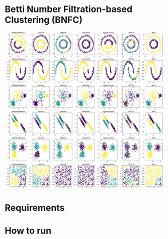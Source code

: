 # Betti Number Filtration-based Clustering (BNFC)

![images](https://github.com/Arghyapa/bnfc/blob/main/synthetic_2d.png)

# Requirements

# How to run
